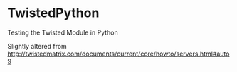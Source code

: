 TwistedPython
=============
 
Testing the Twisted Module in Python

Slightly altered from http://twistedmatrix.com/documents/current/core/howto/servers.html#auto9
